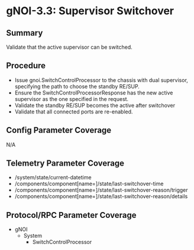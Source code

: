 # gNOI-3.3: Supervisor Switchover

## Summary

Validate that the active supervisor can be switched.

## Procedure

*   Issue gnoi.SwitchControlProcessor to the chassis with dual supervisor,
    specifying the path to choose the standby RE/SUP.
*   Ensure the SwitchControlProcessorResponse has the new active supervisor as
    the one specified in the request.
*   Validate the standby RE/SUP becomes the active after switchover
*   Validate that all connected ports are re-enabled.

## Config Parameter Coverage

N/A

## Telemetry Parameter Coverage

*   /system/state/current-datetime
*   /components/component[name=<supervisor>]/state/last-switchover-time
*   /components/component[name=<supervisor>]/state/last-switchover-reason/trigger
*   /components/component[name=<supervisor>]/state/last-switchover-reason/details

## Protocol/RPC Parameter Coverage

*   gNOI
    *   System
        *   SwitchControlProcessor
